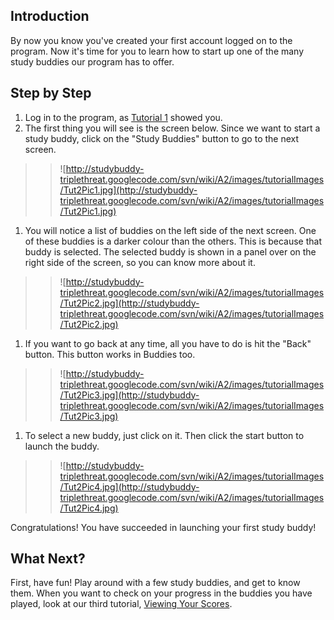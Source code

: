 ## Introduction ##
By now you know you've created your first account logged on to the program. Now it's time for you to learn how to start up one of the many study buddies our program has to offer.

## Step by Step ##
  1. Log in to the program, as [Tutorial 1](Tutorial1.md) showed you.
  1. The first thing you will see is the screen below. Since we want to start a study buddy, click on the "Study Buddies" button to go to the next screen.
> > ![http://studybuddy-triplethreat.googlecode.com/svn/wiki/A2/images/tutorialImages/Tut2Pic1.jpg](http://studybuddy-triplethreat.googlecode.com/svn/wiki/A2/images/tutorialImages/Tut2Pic1.jpg)
  1. You will notice a list of buddies on the left side of the next screen. One of these buddies is a darker colour than the others. This is because that buddy is selected. The selected buddy is shown in a panel over on the right side of the screen, so you can know more about it.
> > ![http://studybuddy-triplethreat.googlecode.com/svn/wiki/A2/images/tutorialImages/Tut2Pic2.jpg](http://studybuddy-triplethreat.googlecode.com/svn/wiki/A2/images/tutorialImages/Tut2Pic2.jpg)
  1. If you want to go back at any time, all you have to do is hit the "Back" button.  This button works in Buddies too.
> > ![http://studybuddy-triplethreat.googlecode.com/svn/wiki/A2/images/tutorialImages/Tut2Pic3.jpg](http://studybuddy-triplethreat.googlecode.com/svn/wiki/A2/images/tutorialImages/Tut2Pic3.jpg)
  1. To select a new buddy, just click on it. Then click the start button to launch the buddy.
> > ![http://studybuddy-triplethreat.googlecode.com/svn/wiki/A2/images/tutorialImages/Tut2Pic4.jpg](http://studybuddy-triplethreat.googlecode.com/svn/wiki/A2/images/tutorialImages/Tut2Pic4.jpg)

Congratulations! You have succeeded in launching your first study buddy!

## What Next? ##
First, have fun!  Play around with a few study buddies, and get to know them. When you want to check on your progress in the buddies you have played, look at our third tutorial, [Viewing Your Scores](Tutorial3.md).